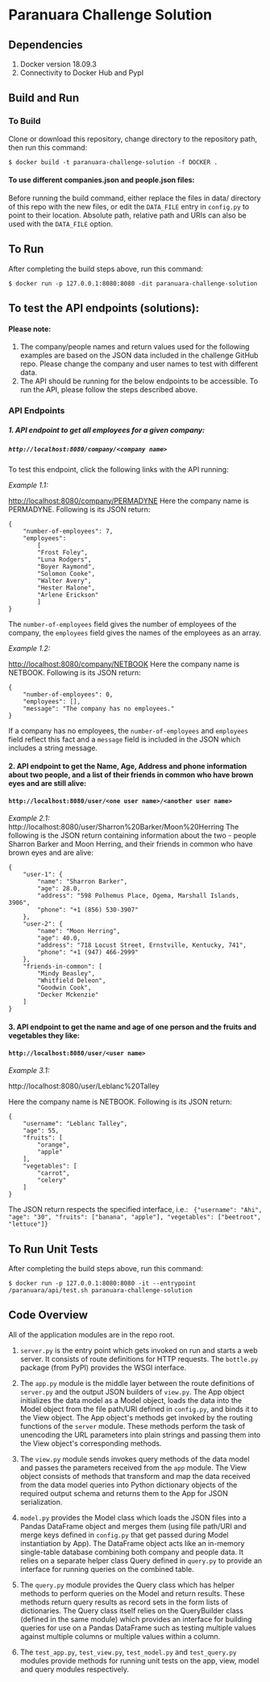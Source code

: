 # Paranuara Challenge Solution

## Dependencies
1. Docker version 18.09.3
2. Connectivity to Docker Hub and PypI


## Build and Run

### To Build

Clone or download this repository, change directory to the repository path, then run this command:

```
$ docker build -t paranuara-challenge-solution -f DOCKER .

```

#### To use different companies.json and people.json files:
Before running the build command, either replace the files in data/ directory of this repo with the new files, or edit the `DATA_FILE` entry in `config.py` to point to their location. Absolute path, relative path and URIs can also be used with the `DATA_FILE` option.

## To Run
After completing the build steps above, run this command:

```
$ docker run -p 127.0.0.1:8080:8080 -dit paranuara-challenge-solution

```

## To test the API endpoints (solutions):


#### Please note:
1. The company/people names and return values used for the following examples are based on the JSON data included in the challenge GitHub repo. Please change the company and user names to test with different data.
2. The API should be running for the below endpoints to be accessible. To run the API, please follow the steps described above.

### API Endpoints
##### 1. API endpoint to get all employees for a given company:
##### `http://localhost:8080/company/<company name>`

To test this endpoint, click the following links with the API running:

_Example 1.1:_

[http://localhost:8080/company/PERMADYNE](http://localhost:8080/company/NETBOOK)
Here the company name is PERMADYNE. Following is its JSON return:
```
{
    "number-of-employees": 7,
    "employees": 
        [
        "Frost Foley", 
        "Luna Rodgers", 
        "Boyer Raymond", 
        "Solomon Cooke", 
        "Walter Avery", 
        "Hester Malone", 
        "Arlene Erickson"
        ]
}
```
The `number-of-employees` field gives the number of employees of the company, the `employees` field gives the names of the employees as an array.

_Example 1.2:_

[http://localhost:8080/company/NETBOOK](http://localhost:8080/company/NETBOOK)
Here the company name is NETBOOK. Following is its JSON return:
```
{
    "number-of-employees": 0, 
    "employees": [],
    "message": "The company has no employees."
}
```
If a company has no employees, the `number-of-employees` and `employees` field reflect this fact and a `message` field is included in the JSON which includes a string message.



#### 2. API endpoint to get the Name, Age, Address and phone information about two people, and a list of their friends in common who have brown eyes and are still alive:
#### `http://localhost:8080/user/<one user name>/<another user name>`
_Example 2.1:_
http://localhost:8080/user/Sharron%20Barker/Moon%20Herring
The following is the JSON return containing information about the two - people Sharron Barker and Moon Herring, and their friends in common who have brown eyes and are alive:

```
{
    "user-1": {
        "name": "Sharron Barker",
        "age": 28.0,
        "address": "598 Polhemus Place, Ogema, Marshall Islands, 3906",
        "phone": "+1 (856) 530-3907"
    },
    "user-2": {
        "name": "Moon Herring",
        "age": 40.0,
        "address": "718 Locust Street, Ernstville, Kentucky, 741",
        "phone": "+1 (947) 466-2999"
    },
    "friends-in-common": [
        "Mindy Beasley",
        "Whitfield Deleon",
        "Goodwin Cook",
        "Decker Mckenzie"
    ]
}

```

#### 3. API endpoint to get the name and age of one person and the fruits and vegetables they like:
#### `http://localhost:8080/user/<user name>`
    
_Example 3.1:_

http://localhost:8080/user/Leblanc%20Talley

Here the company name is NETBOOK. Following is its JSON return:

```
{
    "username": "Leblanc Talley",
    "age": 55,
    "fruits": [
        "orange",
        "apple"
    ],
    "vegetables": [
        "carrot",
        "celery"
    ]
}

```

The JSON return respects the specified interface, i.e.:
` {"username": "Ahi", "age": "30", "fruits": ["banana", "apple"], "vegetables": ["beetroot", "lettuce"]}`

## To Run Unit Tests
After completing the build steps above, run this command:
```
$ docker run -p 127.0.0.1:8080:8080 -it --entrypoint /paranuara/api/test.sh paranuara-challenge-solution

```

## Code Overview
All of the application modules are in the repo root. 
1. `server.py` is the entry point which gets invoked on run and starts a web server. It consists of route definitions for HTTP requests. The `bottle.py` package (from PyPI) provides the WSGI interface.

2. The `app.py` module is the middle layer between the route definitions of `server.py` and the output JSON builders of `view.py`. The App object initializes the data model as a Model object, loads the data into the Model object from the file path/URI defined in `config.py`, and binds it to the View object. The App object's methods get invoked by the routing functions of the `server` module. These methods perform the task of unencoding the URL parameters into plain strings and passing them into the View object's corresponding methods.

3. The `view.py` module sends invokes query methods of the data model and passes the parameters received from the `app` module. The View object consists of methods that transform and map the data received from the data model queries into Python dictionary objects of the required output schema and returns them to the App for JSON serialization.

4. `model.py` provides the Model class which loads the JSON files into a Pandas DataFrame object and merges them (using file path/URI and merge keys defined in `config.py` that get passed during Model instantiation by App). The DataFrame object acts like an in-memory single-table database combining both company and people data. It relies on a separate helper class Query defined in `query.py` to provide an interface for running queries on the combined table.

5. The `query.py` module provides the Query class which has helper methods to perform queries on the Model and return results. These methods return query results as record sets in the form lists of dictionaries.
The Query class itself relies on the QueryBuilder class (defined in the same module) which provides an interface for building queries for use on a Pandas DataFrame such as testing multiple values against multiple columns or multiple values within a column.

6. The `test_app.py`, `test_view.py`, `test_model.py` and `test_query.py` modules provide methods for running unit tests on the app, view, model and query modules respectively.


